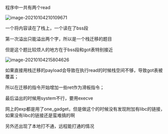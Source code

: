 程序中一共有两个read

![image-20210104210109671](https://static.hack1s.fun/images/2021/02/06/image-20210104210109671.png)

一个将内容读在了栈上，一个读在了bss段

第一次溢出只能溢出两个字，所以是一个栈迁移的题目

但是这个题比较烦人的地方在于bss段和got表特别接近

![image-20210104215804626](https://static.hack1s.fun/images/2021/02/06/image-20210104215804626.png)

如果直接用栈迁移的payload会导致在执行read的时候栈空间不够，导致got表被覆盖；

所以在迁移的指令开始增加一些ret作为滑板指令；

最后溢出的时候用system不行，要用execve

网上的exp都是用了one_gadget，但是做这个的时候没有发现附加有libc的链接，如果没有libc的链接还是蛮难搞的啊

另外还出现了本地打不通，远程能打通的情况